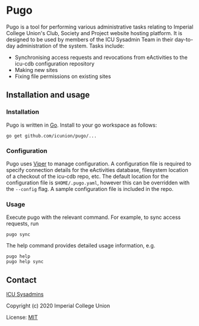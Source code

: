 Pugo
====

Pugo is a tool for performing various administrative tasks relating to
Imperial College Union's Club, Society and Project website hosting platform.
It is designed to be used by members of the ICU Sysadmin Team in their
day-to-day administration of the system. Tasks include:

* Synchronising access requests and revocations from eActivities to the
  icu-cdb configuration repository
* Making new sites
* Fixing file permissions on existing sites

## Installation and usage

### Installation

Pugo is written in [Go](https://golang.org/).  Install to your go workspace
as follows:

```
go get github.com/icunion/pugo/...
```

### Configuration

Pugo uses [Viper](https://github.com/spf13/viper) to manage configuration. A
configuration file is required to specify connection details for the
eActivities database, filesystem location of a checkout of the icu-cdb repo,
etc. The default location for the configuration file is `$HOME/.pugo.yaml`,
however this can be overridden with the `--config` flag. A sample
configuration file is included in the repo.

### Usage

Execute pugo with the relevant command. For example, to sync access
requests, run

```
pugo sync
```

The help command provides detailed usage information, e.g.

```
pugo help
pugo help sync
```

## Contact

[ICU Sysadmins](https://www.union.ic.ac.uk/sysadmin/)

Copyright (c) 2020 Imperial College Union

License: [MIT](https://opensource.org/licenses/MIT)
